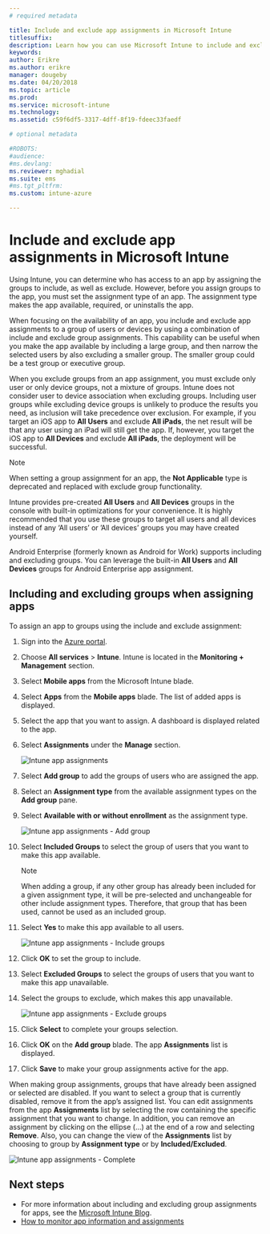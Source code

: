 ```yaml
---
# required metadata

title: Include and exclude app assignments in Microsoft Intune
titlesuffix: 
description: Learn how you can use Microsoft Intune to include and exclude app assignments.
keywords:
author: Erikre
ms.author: erikre
manager: dougeby
ms.date: 04/20/2018
ms.topic: article
ms.prod:
ms.service: microsoft-intune
ms.technology:
ms.assetid: c59f6df5-3317-4dff-8f19-fdeec33faedf

# optional metadata

#ROBOTS:
#audience:
#ms.devlang:
ms.reviewer: mghadial
ms.suite: ems
#ms.tgt_pltfrm:
ms.custom: intune-azure

---
```


# Include and exclude app assignments in Microsoft Intune

Using Intune, you can determine who has access to an app by assigning the groups to include, as well as exclude. However, before you assign groups to the app, you must set the assignment type of an app. The assignment type makes the app available, required, or uninstalls the app. 

When focusing on the availability of an app, you include and exclude app assignments to a group of users or devices by using a combination of include and exclude group assignments. This capability can be useful when you make the app available by including a large group, and then narrow the selected users by also excluding a smaller group. The smaller group could be a test group or executive group. 

When you exclude groups from an app assignment, you must exclude only user or only device groups, not a mixture of groups. Intune does not consider user to device association when excluding groups. Including user groups while excluding device groups is unlikely to produce the results you need, as inclusion will take precedence over exclusion. For example, if you target an iOS app to **All Users** and exclude **All iPads**, the net result will be that any user using an iPad will still get the app. If, however, you target the iOS app to **All Devices** and exclude **All iPads**, the deployment will be successful.  

>[!NOTE]
>When setting a group assignment for an app, the **Not Applicable** type is deprecated and replaced with exclude group functionality. 
>
>Intune provides pre-created **All Users** and **All Devices** groups in the console with built-in optimizations for your convenience. It is highly recommended that you use these groups to target all users and all devices instead of any ‘All users’ or ’All devices’ groups you may have created yourself.  
>
>Android Enterprise (formerly known as Android for Work) supports including and excluding groups. You can leverage the built-in **All Users** and **All Devices** groups for Android Enterprise app assignment. 

## Including and excluding groups when assigning apps 
To assign an app to groups using the include and exclude assignment:
1. Sign into the [Azure portal](https://portal.azure.com).
2. Choose **All services** > **Intune**. Intune is located in the **Monitoring + Management** section.
3. Select **Mobile apps** from the Microsoft Intune blade.
4. Select **Apps** from the **Mobile apps** blade. The list of added apps is displayed.
5. Select the app that you want to assign. A dashboard is displayed related to the app. 
6. Select **Assignments** under the **Manage** section. 

    ![Intune app assignments](./media/apps-inc-exl-01.png)
7. Select **Add group** to add the groups of users who are assigned the app. 
8. Select an **Assignment type** from the available assignment types on the **Add group** pane.
9. Select **Available with or without enrollment** as the assignment type.

    ![Intune app assignments - Add group](./media/apps-inc-exl-02.png)
10. Select **Included Groups** to select the group of users that you want to make this app available.

    >[!NOTE]
    >When adding a group, if any other group has already been included for a given assignment type, it will be pre-selected and unchangeable for other include assignment types. Therefore, that group that has been used, cannot be used as an included group.

11. Select **Yes** to make this app available to all users.

    ![Intune app assignments - Include groups](./media/apps-inc-exl-03.png)
12. Click **OK** to set the group to include.
13. Select **Excluded Groups** to select the groups of users that you want to make this app unavailable. 
14. Select the groups to exclude, which makes this app unavailable.

    ![Intune app assignments - Exclude groups](./media/apps-inc-exl-04.png)
15. Click **Select** to complete your groups selection.
16. Click **OK** on the **Add group** blade. The app **Assignments** list is displayed.
17. Click **Save** to make your group assignments active for the app.

When making group assignments, groups that have already been assigned or selected are disabled. If you want to select a group that is currently disabled, remove it from the app’s assigned list. You can edit assignments from the app **Assignments** list by selecting the row containing the specific assignment that you want to change. In addition, you can remove an assignment by clicking on the ellipse (…) at the end of a row and selecting **Remove**. Also, you can change the view of the **Assignments** list by choosing to group by **Assignment type** or by **Included/Excluded**.

![Intune app assignments - Complete](./media/apps-inc-exl-05.png)

## Next steps

- For more information about including and excluding group assignments for apps, see the [Microsoft Intune Blog](https://aka.ms/new_app_assignment_process).
- [How to monitor app information and assignments](apps-monitor.md)
